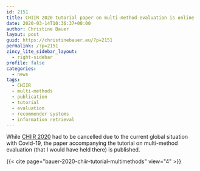 ```yaml
---
id: 2151
title: CHIIR 2020 tutorial paper on multi-method evaluation is online
date: 2020-03-14T10:36:37+00:00
author: Christine Bauer
layout: post
guid: https://christinebauer.eu/?p=2151
permalink: /?p=2151
zincy_lite_sidebar_layout:
  - right-sidebar
profile: false
categories:
  - news
tags:
  - CHIIR
  - multi-methods
  - publication
  - tutorial
  - evaluation
  - recommender systems
  - information retrieval
---
```

While [CHIIR 2020](https://sigir.org/chiir2020/) had to be cancelled due to the current global situation with Covid-19, the paper accompanying the tutorial on multi-method evaluation (that I would have held there) is published.

{{< cite page="bauer-2020-chiir-tutorial-multimethods" view="4" >}}
